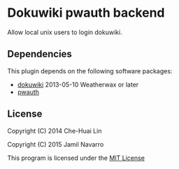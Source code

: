 # Dokuwiki pwauth backend

Allow local unix users to login dokuwiki.

## Dependencies

This plugin depends on the following software packages:

- [dokuwiki](https://www.dokuwiki.org) 2013-05-10 Weatherwax or later
- [pwauth](https://code.google.com/p/pwauth/)

## License

Copyright (C) 2014 Che-Huai Lin

Copyright (C) 2015 Jamil Navarro

This program is licensed under the [MIT License](http://opensource.org/licenses/MIT)
